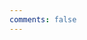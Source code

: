 ```yaml
---
comments: false
---
```


<style>
.bizmail_loginpanel{font-size:12px;width:300px;height:auto;background:#ffffff;}
.bizmail_LoginBox{padding:10px 15px;}
.bizmail_loginpanel h3{padding-bottom:5px;margin:0 0 5px 0;font-size:14px; display:none}
.bizmail_loginpanel form{margin:0;padding:0;}
.bizmail_loginpanel input.text{ repeat-x center top;font-size:12px;width:180px; line-height:25px; height:25px; border:1px #838383 solid;margin:0 2px;}
.bizmail_loginpanel .bizmail_column{height:28px; width:330px; padding-bottom:20px;}
.bizmail_loginpanel .bizmail_column label{display:block;float:left;width:30px;height:24px;line-height:24px;font-size:12px;}
.bizmail_loginpanel .bizmail_column .bizmail_inputArea{float:left;width:300px;}
.bizmail_loginpanel .bizmail_column span{font-size:12px;word-wrap:break-word;margin-left: 2px;line-height:200%;}
.bizmail_loginpanel .bizmail_SubmitArea{margin-left:30px;clear:both;}
.bizmail_loginpanel .bizmail_SubmitArea a{font-size:12px;margin-left:5px;}
.bizmail_loginpanel select{width:110px;height:20px;margin:0 2px;}
</style>

<script type="text/javascript" src="http://exmail.qq.com/zh_CN/htmledition/js_biz/outerlogin.js"  charset="gb18030"></script>
<script type="text/javascript">
writeLoginPanel({domainlist:"ljmx.top", mode:"vertical"});
</script>

</br>
</br>
</br>
